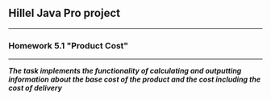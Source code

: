 ## Hillel Java Pro project 
***
### Homework 5.1 "Product Cost"
***
___The task implements the functionality 
of calculating and outputting information 
about the base cost of the product
and the cost including the cost of delivery___